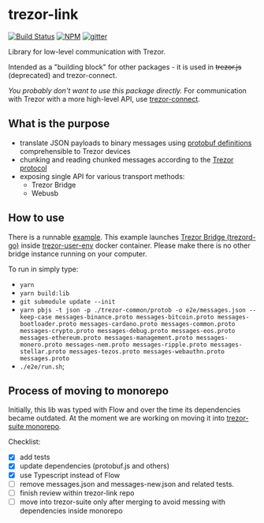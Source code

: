 # trezor-link

[![Build Status](https://github.com/trezor/trezor-link/actions/workflows/tests.yml/badge.svg)](https://github.com/trezor/trezor-link/actions/workflows/tests.yml)
[![NPM](https://img.shields.io/npm/v/trezor-link.svg)](https://www.npmjs.org/package/trezor-link)
[![gitter](https://badges.gitter.im/trezor/community.svg)](https://gitter.im/trezor/community)

Library for low-level communication with Trezor.

Intended as a "building block" for other packages - it is used in ~~trezor.js~~ (deprecated) and trezor-connect.

*You probably don't want to use this package directly.* For communication with Trezor with a more high-level API, use [trezor-connect](https://github.com/trezor/connect).

## What is the purpose

- translate JSON payloads to binary messages using [protobuf definitions](https://github.com/trezor/trezor-common/tree/master/protob) comprehensible to Trezor devices
- chunking and reading chunked messages according to the [Trezor protocol](https://github.com/trezor/trezor-common/blob/master/protob/protocol.md)
- exposing single API for various transport methods:
  - Trezor Bridge
  - Webusb
## How to use

There is a runnable [example](https://github.com/trezor/trezor-link/blob/fixup-old-tests/e2e/tests/bridge.integration). This example launches [Trezor Bridge (trezord-go)](https://github.com/trezor/trezord-go) inside [trezor-user-env](https://github.com/trezor/trezor-user-env) 
docker container. Please make there is no other bridge instance running on your computer. 

To run in simply type:
  - `yarn`
  - `yarn build:lib`
  - `git submodule update --init`
  - `yarn pbjs -t json -p ./trezor-common/protob -o e2e/messages.json --keep-case messages-binance.proto messages-bitcoin.proto messages-bootloader.proto messages-cardano.proto messages-common.proto messages-crypto.proto messages-debug.proto messages-eos.proto messages-ethereum.proto messages-management.proto messages-monero.proto messages-nem.proto messages-ripple.proto messages-stellar.proto messages-tezos.proto messages-webauthn.proto messages.proto`
  - `./e2e/run.sh`;

## Process of moving to monorepo

Initially, this lib was typed with Flow and over the time its dependencies became outdated.
At the moment we are working on moving it into [trezor-suite monorepo](https://github.com/trezor/trezor-suite). 

Checklist: 
  
  - [x] add tests
  - [x] update dependencies (protobuf.js and others)
  - [x] use Typescript instead of Flow
  - [ ] remove messages.json and messages-new.json and related tests.
  - [ ] finish review within trezor-link repo
  - [ ] move into trezor-suite only after merging to avoid messing with dependencies inside monorepo